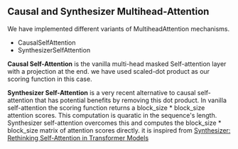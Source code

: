 ## Causal and Synthesizer Multihead-Attention

We have implemented different variants of MultiheadAttention mechanisms. 
- CausalSelfAttention
- SynthesizerSelfAttention

**Causal Self-Attention** is the vanilla multi-head masked Self-attention layer with a projection at the end. we have used scaled-dot product as our scoring function in this case.

**Synthesizer Self-Attention** is a very recent alternative to causal self-attention that has potential benefits by removing this dot product. In vanilla self-attention the scoring function returns a block_size * block_size attention scores. This computation is quaratic in the sequence's length. Synthesizer self-attention overcomes this and computes the block_size * block_size matrix of attention scores directly. it is inspired from [Synthesizer: Rethinking Self-Attention in Transformer Models](https://arxiv.org/abs/2005.00743)
